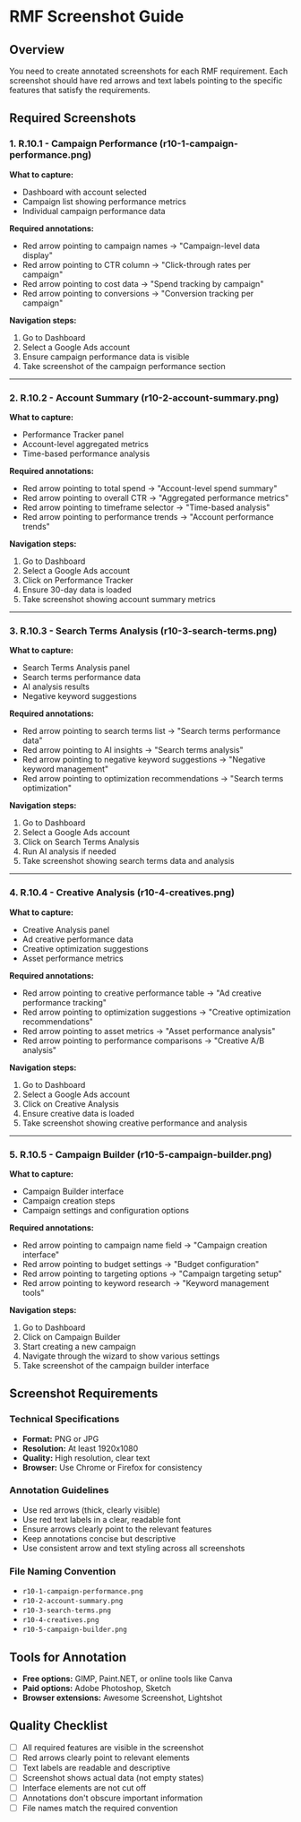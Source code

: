 # RMF Screenshot Guide

## Overview
You need to create annotated screenshots for each RMF requirement. Each screenshot should have red arrows and text labels pointing to the specific features that satisfy the requirements.

## Required Screenshots

### 1. R.10.1 - Campaign Performance (r10-1-campaign-performance.png)
**What to capture:**
- Dashboard with account selected
- Campaign list showing performance metrics
- Individual campaign performance data

**Required annotations:**
- Red arrow pointing to campaign names → "Campaign-level data display"
- Red arrow pointing to CTR column → "Click-through rates per campaign"  
- Red arrow pointing to cost data → "Spend tracking by campaign"
- Red arrow pointing to conversions → "Conversion tracking per campaign"

**Navigation steps:**
1. Go to Dashboard
2. Select a Google Ads account
3. Ensure campaign performance data is visible
4. Take screenshot of the campaign performance section

---

### 2. R.10.2 - Account Summary (r10-2-account-summary.png)
**What to capture:**
- Performance Tracker panel
- Account-level aggregated metrics
- Time-based performance analysis

**Required annotations:**
- Red arrow pointing to total spend → "Account-level spend summary"
- Red arrow pointing to overall CTR → "Aggregated performance metrics"
- Red arrow pointing to timeframe selector → "Time-based analysis"
- Red arrow pointing to performance trends → "Account performance trends"

**Navigation steps:**
1. Go to Dashboard
2. Select a Google Ads account  
3. Click on Performance Tracker
4. Ensure 30-day data is loaded
5. Take screenshot showing account summary metrics

---

### 3. R.10.3 - Search Terms Analysis (r10-3-search-terms.png)
**What to capture:**
- Search Terms Analysis panel
- Search terms performance data
- AI analysis results
- Negative keyword suggestions

**Required annotations:**
- Red arrow pointing to search terms list → "Search terms performance data"
- Red arrow pointing to AI insights → "Search terms analysis"
- Red arrow pointing to negative keyword suggestions → "Negative keyword management"
- Red arrow pointing to optimization recommendations → "Search terms optimization"

**Navigation steps:**
1. Go to Dashboard
2. Select a Google Ads account
3. Click on Search Terms Analysis
4. Run AI analysis if needed
5. Take screenshot showing search terms data and analysis

---

### 4. R.10.4 - Creative Analysis (r10-4-creatives.png)
**What to capture:**
- Creative Analysis panel
- Ad creative performance data
- Creative optimization suggestions
- Asset performance metrics

**Required annotations:**
- Red arrow pointing to creative performance table → "Ad creative performance tracking"
- Red arrow pointing to optimization suggestions → "Creative optimization recommendations"
- Red arrow pointing to asset metrics → "Asset performance analysis"
- Red arrow pointing to performance comparisons → "Creative A/B analysis"

**Navigation steps:**
1. Go to Dashboard
2. Select a Google Ads account
3. Click on Creative Analysis
4. Ensure creative data is loaded
5. Take screenshot showing creative performance and analysis

---

### 5. R.10.5 - Campaign Builder (r10-5-campaign-builder.png)
**What to capture:**
- Campaign Builder interface
- Campaign creation steps
- Campaign settings and configuration options

**Required annotations:**
- Red arrow pointing to campaign name field → "Campaign creation interface"
- Red arrow pointing to budget settings → "Budget configuration"
- Red arrow pointing to targeting options → "Campaign targeting setup"
- Red arrow pointing to keyword research → "Keyword management tools"

**Navigation steps:**
1. Go to Dashboard
2. Click on Campaign Builder
3. Start creating a new campaign
4. Navigate through the wizard to show various settings
5. Take screenshot of the campaign builder interface

## Screenshot Requirements

### Technical Specifications
- **Format:** PNG or JPG
- **Resolution:** At least 1920x1080
- **Quality:** High resolution, clear text
- **Browser:** Use Chrome or Firefox for consistency

### Annotation Guidelines
- Use red arrows (thick, clearly visible)
- Use red text labels in a clear, readable font
- Ensure arrows clearly point to the relevant features
- Keep annotations concise but descriptive
- Use consistent arrow and text styling across all screenshots

### File Naming Convention
- `r10-1-campaign-performance.png`
- `r10-2-account-summary.png`
- `r10-3-search-terms.png`
- `r10-4-creatives.png`
- `r10-5-campaign-builder.png`

## Tools for Annotation
- **Free options:** GIMP, Paint.NET, or online tools like Canva
- **Paid options:** Adobe Photoshop, Sketch
- **Browser extensions:** Awesome Screenshot, Lightshot

## Quality Checklist
- [ ] All required features are visible in the screenshot
- [ ] Red arrows clearly point to relevant elements
- [ ] Text labels are readable and descriptive
- [ ] Screenshot shows actual data (not empty states)
- [ ] Interface elements are not cut off
- [ ] Annotations don't obscure important information
- [ ] File names match the required convention